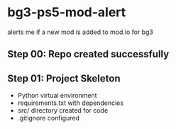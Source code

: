 # bg3-ps5-mod-alert

alerts me if a new mod is added to mod.io for bg3

## Step 00: Repo created successfully

## Step 01: Project Skeleton

- Python virtual environment
- requirements.txt with dependencies
- src/ directory created for code
- .gitignore configured
